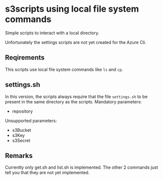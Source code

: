 # s3scripts using local file system commands 
Simple scripts to interact with a local directory.

Unfortunately the settings scripts are not yet created for the Azure Cli.

## Reqirements
This scripts use local file system commands like `ls` and `cp`.

## settings.sh
In this version, the scripts always require that the file `settings.sh` to be present in the same directory as the scripts.
Mandatory parameters:
+ repository

Unsupported parameters:
+ s3Bucket
+ s3Key
+ s3Secret 

## Remarks
Currently only get.sh and list.sh is implemented. The other 2 commands just tell you that they are not yet implemented.

